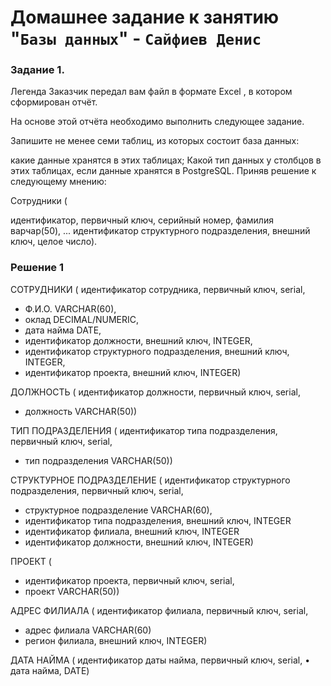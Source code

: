 # Домашнее задание к занятию "`Базы данных`" - `Сайфиев Денис`


### Задание 1.

Легенда
Заказчик передал вам файл в формате Excel , в котором сформирован отчёт.

На основе этой отчёта необходимо выполнить следующее задание.

Запишите не менее семи таблиц, из которых состоит база данных:

какие данные хранятся в этих таблицах;
Какой тип данных у столбцов в этих таблицах, если данные хранятся в PostgreSQL.
Приняв решение к следующему мнению:

Сотрудники (

идентификатор, первичный ключ, серийный номер,
фамилия варчар(50),
...
идентификатор структурного подразделения, внешний ключ, целое число).


### Решение 1

 
СОТРУДНИКИ (
идентификатор сотрудника, первичный ключ, serial,
*	Ф.И.О. VARCHAR(60),
*	оклад DECIMAL/NUMERIC,
*	дата найма DATE,
*	идентификатор должности, внешний ключ, INTEGER,
*	идентификатор структурного подразделения, внешний ключ, INTEGER,
*	идентификатор проекта, внешний ключ, INTEGER)

ДОЛЖНОСТЬ (
идентификатор должности, первичный ключ, serial,
*	должность VARCHAR(50))

ТИП ПОДРАЗДЕЛЕНИЯ (
идентификатор типа подразделения, первичный ключ, serial,
*	тип подразделения VARCHAR(50))

СТРУКТУРНОЕ ПОДРАЗДЕЛЕНИЕ (
идентификатор структурного подразделения, первичный ключ, serial,
*	структурное подразделение VARCHAR(60),
*	идентификатор типа подразделения, внешний ключ, INTEGER
*	идентификатор филиала, внешний ключ, INTEGER
*	идентификатор должности, внешний ключ, INTEGER)

ПРОЕКТ (
*	идентификатор проекта, первичный ключ, serial,
*	проект VARCHAR(50))


АДРЕС ФИЛИАЛА (
идентификатор филиала, первичный ключ, serial,
*	адрес филиала VARCHAR(60)
*	регион филиала, внешний ключ, INTEGER)

ДАТА НАЙМА (
идентификатор даты найма, первичный ключ, serial,
•	дата найма, DATE)



